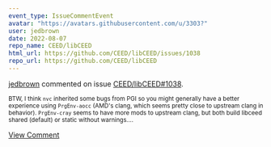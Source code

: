 ```yaml
---
event_type: IssueCommentEvent
avatar: "https://avatars.githubusercontent.com/u/3303?"
user: jedbrown
date: 2022-08-07
repo_name: CEED/libCEED
html_url: https://github.com/CEED/libCEED/issues/1038
repo_url: https://github.com/CEED/libCEED
---
```


<a href='https://github.com/jedbrown' target='_blank'>jedbrown</a> commented on issue <a href='https://github.com/CEED/libCEED/issues/1038' target='_blank'>CEED/libCEED#1038</a>.

<small>BTW, I think `nvc` inherited some bugs from PGI so you might generally have a better experience using `PrgEnv-aocc` (AMD's clang, which seems pretty close to upstream clang in behavior). `PrgEnv-cray` seems to have more mods to upstream clang, but both build libceed shared (default) or static without warnings....</small>

<a href='https://github.com/CEED/libCEED/issues/1038' target='_blank'>View Comment</a>